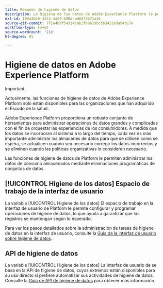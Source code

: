 ```yaml
---
title: Resumen de higiene de datos
description: La higiene de los datos de Adobe Experience Platform le permite administrar el ciclo de vida de sus datos mediante la actualización o depuración de registros obsoletos o inexactos.
exl-id: 104a2bb8-3242-4a20-b98d-ad6df8071a16
source-git-commit: 7f1e4bdf54314cab1f69619bcbb34216da94b17e
workflow-type: tm+mt
source-wordcount: '218'
ht-degree: 0%

---
```


# Higiene de datos en Adobe Experience Platform

>[!IMPORTANT]
>
>Actualmente, las funciones de higiene de datos de Adobe Experience Platform solo están disponibles para las organizaciones que han adquirido el Escudo de la salud.

Adobe Experience Platform proporciona un robusto conjunto de herramientas para administrar operaciones de datos grandes y complicadas con el fin de orquestar las experiencias de los consumidores. A medida que los datos se incorporan al sistema a lo largo del tiempo, cada vez es más importante administrar los almacenes de datos para que se utilicen como se espera, se actualicen cuando sea necesario corregir los datos incorrectos y se eliminen cuando las políticas organizativas lo consideren necesario.

Las funciones de higiene de datos de Platform le permiten administrar los datos de consumo almacenados mediante eliminaciones programáticas de conjuntos de datos.

## [!UICONTROL Higiene de los datos] Espacio de trabajo de la interfaz de usuario

La variable [!UICONTROL Higiene de los datos] El espacio de trabajo en la interfaz de usuario de Platform le permite configurar y programar operaciones de higiene de datos, lo que ayuda a garantizar que los registros se mantengan según lo esperado.

Para ver los pasos detallados sobre la administración de tareas de higiene de datos en la interfaz de usuario, consulte la [Guía de la interfaz de usuario sobre higiene de datos](./ui/overview.md).

## API de higiene de datos

La variable [!UICONTROL Higiene de los datos] La interfaz de usuario de se basa en la API de higiene de datos, cuyos extremos están disponibles para su uso directo si prefiere automatizar sus actividades de higiene de datos. Consulte la [Guía de API de higiene de datos](./api/overview.md) para obtener más información.
